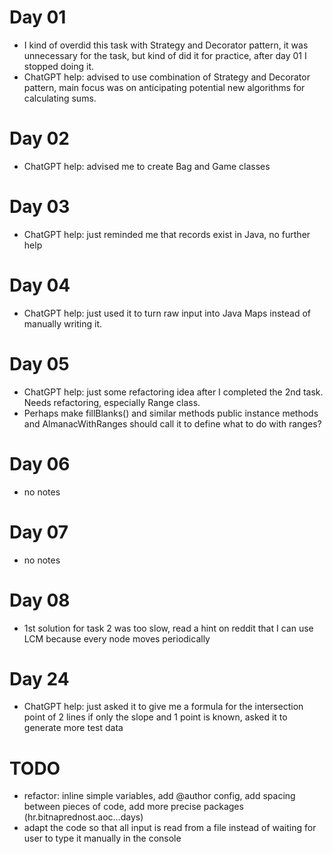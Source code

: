 # Day 01
- I kind of overdid this task with Strategy and Decorator pattern, it was unnecessary for the task, but kind of did it for practice, after day 01 I stopped doing it.
- ChatGPT help: advised to use combination of Strategy and Decorator pattern, main focus was on anticipating potential new algorithms for calculating sums.

# Day 02
- ChatGPT help: advised me to create Bag and Game classes

# Day 03
- ChatGPT help: just reminded me that records exist in Java, no further help

# Day 04
- ChatGPT help: just used it to turn raw input into Java Maps instead of manually writing it.

# Day 05
- ChatGPT help: just some refactoring idea after I completed the 2nd task. Needs refactoring, especially Range class.
- Perhaps make fillBlanks() and similar methods public instance methods and AlmanacWithRanges should call it to define what to do with ranges?

# Day 06
- no notes

# Day 07
- no notes

# Day 08
- 1st solution for task 2 was too slow, read a hint on reddit that I can use LCM because every node moves periodically

# Day 24
- ChatGPT help: just asked it to give me a formula for the intersection point of 2 lines if only the slope and 1 point is known, asked it to generate more test data

# TODO
- refactor: inline simple variables, add @author config, add spacing between pieces of code, add more precise packages (hr.bitnaprednost.aoc...days)
- adapt the code so that all input is read from a file instead of waiting for user to type it manually in the console